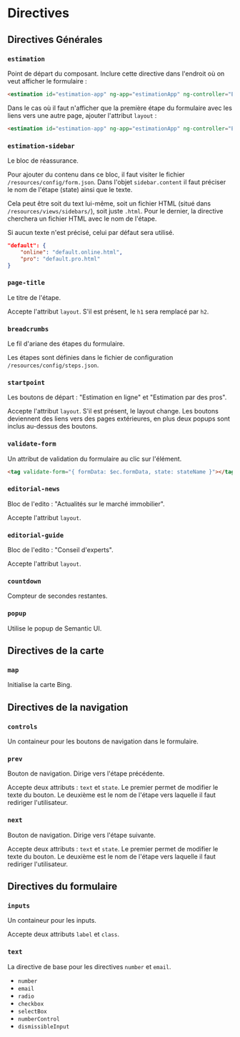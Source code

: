 # Directives

## Directives Générales

### `estimation`
Point de départ du composant. Inclure cette directive dans l'endroit où on veut afficher le formulaire :

``` html
<estimation id="estimation-app" ng-app="estimationApp" ng-controller="EstimationController as $ec"></estimation>
```

Dans le cas où il faut n'afficher que la première étape du formulaire avec les liens vers une autre page, ajouter l'attribut `layout` :

``` html
<estimation id="estimation-app" ng-app="estimationApp" ng-controller="EstimationController as $ec" layout="basic"></estimation>
```

### `estimation-sidebar`
Le bloc de réassurance.

Pour ajouter du contenu dans ce bloc, il faut visiter le fichier `/resources/config/form.json`. Dans l'objet `sidebar.content` il faut préciser le nom de l'étape (state) ainsi que le texte.

Cela peut être soit du text lui-même, soit un fichier HTML (situé dans `/resources/views/sidebars/`), soit juste `.html`. Pour le dernier, la directive cherchera un fichier HTML avec le nom de l'étape.

Si aucun texte n'est précisé, celui par défaut sera utilisé.

``` json
"default": {
    "online": "default.online.html",
    "pro": "default.pro.html"
}
```

### `page-title`
Le titre de l'étape.

Accepte l'attribut `layout`. S'il est présent, le `h1` sera remplacé par `h2`.

### `breadcrumbs`
Le fil d'ariane des étapes du formulaire.

Les étapes sont définies dans le fichier de configuration `/resources/config/steps.json`.

### `startpoint`
Les boutons de départ : "Estimation en ligne" et "Estimation par des pros".

Accepte l'attribut `layout`. S'il est présent, le layout change. Les boutons deviennent des liens vers des pages extérieures, en plus deux popups sont inclus au-dessus des boutons.

### `validate-form`
Un attribut de validation du formulaire au clic sur l'élément.

``` html
<tag validate-form="{ formData: $ec.formData, state: stateName }"></tag>
```

### `editorial-news`
Bloc de l'edito : "Actualités sur le marché immobilier".

Accepte l'attribut `layout`.

### `editorial-guide`
Bloc de l'edito : "Conseil d'experts".

Accepte l'attribut `layout`.

### `countdown`
Compteur de secondes restantes.

### `popup`
Utilise le popup de Semantic UI.

## Directives de la carte

### `map`
Initialise la carte Bing.

## Directives de la navigation

### `controls`
Un containeur pour les boutons de navigation dans le formulaire.

### `prev`
Bouton de navigation. Dirige vers l'étape précédente.

Accepte deux attributs : `text` et `state`. Le premier permet de modifier le texte du bouton. Le deuxième est le nom de l'étape vers laquelle il faut rediriger l'utilisateur.

### `next`
Bouton de navigation. Dirige vers l'étape suivante.

Accepte deux attributs : `text` et `state`. Le premier permet de modifier le texte du bouton. Le deuxième est le nom de l'étape vers laquelle il faut rediriger l'utilisateur.

## Directives du formulaire

### `inputs`
Un containeur pour les inputs.

Accepte deux attributs `label` et `class`.

### `text`
La directive de base pour les directives `number` et `email`.

- `number`
- `email`
- `radio`
- `checkbox`
- `selectBox`
- `numberControl`
- `dismissibleInput`
